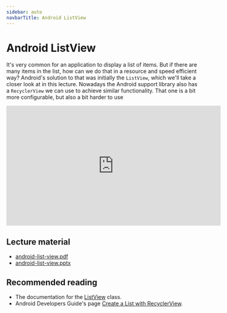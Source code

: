 ```yaml
---
sidebar: auto
navbarTitle: Android ListView
---
```


# Android ListView
It's very common for an application to display a list of items. But if there are many items in the list, how can we do that in a resource and speed efficient way? Android's solution to that was initially the `ListView`, which we'll take a closer look at in this lecture. Nowadays the Android support library also has a `RecyclerView` we can use to achieve similar functionality. That one is a bit more configurable, but also a bit harder to use

<iframe width="560" height="314" src="https://www.youtube.com/embed/-MbqBglbbIk" frameborder="0" allow="accelerometer; autoplay; clipboard-write; encrypted-media; gyroscope; picture-in-picture" allowfullscreen></iframe>

## Lecture material
* [android-list-view.pdf](android-list-view.pdf)
* [android-list-view.pptx](android-list-view.pptx)

## Recommended reading
* The documentation for the [ListView](https://developer.android.com/reference/android/widget/ListView) class.
* Android Developers Guide's page [Create a List with RecyclerView](https://developer.android.com/guide/topics/ui/layout/recyclerview).